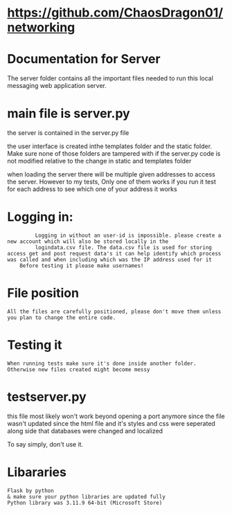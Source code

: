 
#   https://github.com/ChaosDragon01/networking


# Documentation for Server 

The server folder contains all the important files needed to run this local messaging web application server. 

# main file is server.py

the server is contained in the server.py file

the user interface is created inthe templates folder and the static folder. Make sure none of those folders are tampered with if the server.py code is not modified relative to the change in static and templates folder

when loading the server there will be multiple given addresses to access the server. However to my tests, Only one of them works
if you run it test for each address to see which one of your address it works

# Logging in: 
             Logging in without an user-id is impossible. please create a new account which will also be stored locally in the 
             logindata.csv file. The data.csv file is used for storing access get and post request data's it can help identify which process was called and when including which was the IP address used for it 
        Before testing it please make usernames!

# File position
    All the files are carefully positioned, please don't move them unless you plan to change the entire code. 


# Testing it
    When running tests make sure it's done inside another folder. Otherwise new files created might become messy


# testserver.py 

this file most likely won't work beyond opening a port anymore since the file wasn't updated since the html file and it's styles and css were seperated along side that databases were changed and localized

To say simply, don't use it.  



# Libararies
    Flask by python
    & make sure your python libraries are updated fully
    Python library was 3.11.9 64-bit (Microsoft Store) 
